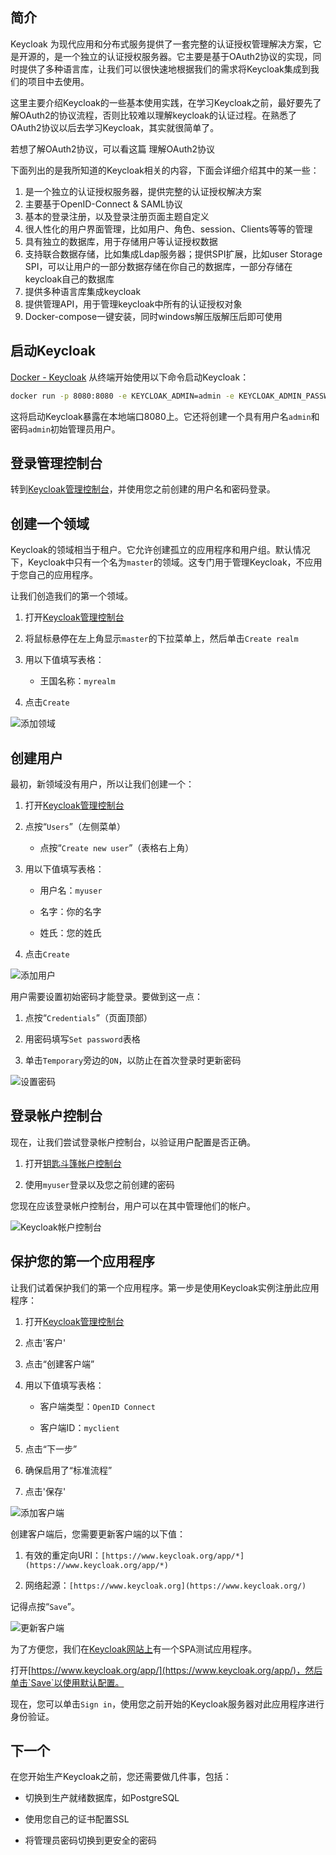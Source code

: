 
## 简介

Keycloak 为现代应用和分布式服务提供了一套完整的认证授权管理解决方案，它是开源的，是一个独立的认证授权服务器。它主要是基于OAuth2协议的实现，同时提供了多种语言库，让我们可以很快速地根据我们的需求将Keycloak集成到我们的项目中去使用。

这里主要介绍Keycloak的一些基本使用实践，在学习Keycloak之前，最好要先了解OAuth2的协议流程，否则比较难以理解keycloak的认证过程。在熟悉了OAuth2协议以后去学习Keycloak，其实就很简单了。

若想了解OAuth2协议，可以看这篇 理解OAuth2协议

下面列出的是我所知道的Keycloak相关的内容，下面会详细介绍其中的某一些：

1. 是一个独立的认证授权服务器，提供完整的认证授权解决方案
2. 主要基于OpenID-Connect & SAML协议
3. 基本的登录注册，以及登录注册页面主题自定义
4. 很人性化的用户界面管理，比如用户、角色、session、Clients等等的管理
5. 具有独立的数据库，用于存储用户等认证授权数据
6. 支持联合数据存储，比如集成Ldap服务器；提供SPI扩展，比如user Storage SPI，可以让用户的一部分数据存储在你自己的数据库，一部分存储在keycloak自己的数据库
7. 提供多种语言库集成keycloak
8. 提供管理API，用于管理keycloak中所有的认证授权对象
9. Docker-compose一键安装，同时windows解压版解压后即可使用


## 启动Keycloak
[Docker - Keycloak](https://www.keycloak.org/getting-started/getting-started-docker)
从终端开始使用以下命令启动Keycloak：

```bash
docker run -p 8080:8080 -e KEYCLOAK_ADMIN=admin -e KEYCLOAK_ADMIN_PASSWORD=admin quay.io/keycloak/keycloak:20.0.3 start-dev
```

这将启动Keycloak暴露在本地端口8080上。它还将创建一个具有用户名`admin`和密码`admin`初始管理员用户。

## 登录管理控制台

转到[Keycloak管理控制台](http://localhost:8080/admin)，并使用您之前创建的用户名和密码登录。

## 创建一个领域

Keycloak的领域相当于租户。它允许创建孤立的应用程序和用户组。默认情况下，Keycloak中只有一个名为`master`的领域。这专门用于管理Keycloak，不应用于您自己的应用程序。

让我们创造我们的第一个领域。

1.  打开[Keycloak管理控制台](http://localhost:8080/admin)
    
2.  将鼠标悬停在左上角显示`master`的下拉菜单上，然后单击`Create realm`
    
3.  用以下值填写表格：
    
    -   王国名称：`myrealm`
        
    
4.  点击`Create`
    

![添加领域](https://www.keycloak.org/resources/images/guides/add-realm.png)

## 创建用户

最初，新领域没有用户，所以让我们创建一个：

1.  打开[Keycloak管理控制台](http://localhost:8080/admin)
    
2.  点按“`Users`”（左侧菜单）
    
    -   点按“`Create new user`”（表格右上角）
        
    
3.  用以下值填写表格：
    
    -   用户名：`myuser`
        
    -   名字：你的名字
        
    -   姓氏：您的姓氏
        
    
4.  点击`Create`
    

![添加用户](https://www.keycloak.org/resources/images/guides/add-user.png)

用户需要设置初始密码才能登录。要做到这一点：

1.  点按“`Credentials`”（页面顶部）
    
2.  用密码填写`Set password`表格
    
3.  单击`Temporary`旁边的`ON`，以防止在首次登录时更新密码
    

![设置密码](https://www.keycloak.org/resources/images/guides/set-password.png)

## 登录帐户控制台

现在，让我们尝试登录帐户控制台，以验证用户配置是否正确。

1.  打开[钥匙斗篷帐户控制台](http://localhost:8080/realms/myrealm/account)
    
2.  使用`myuser`登录以及您之前创建的密码
    

您现在应该登录帐户控制台，用户可以在其中管理他们的帐户。

![Keycloak帐户控制台](https://www.keycloak.org/resources/images/guides/account-console.png)

## 保护您的第一个应用程序

让我们试着保护我们的第一个应用程序。第一步是使用Keycloak实例注册此应用程序：

1.  打开[Keycloak管理控制台](http://localhost:8080/admin)
    
2.  点击'客户'
    
3.  点击“创建客户端”
    
4.  用以下值填写表格：
    
    -   客户端类型：`OpenID Connect`
        
    -   客户端ID：`myclient`
        
    
5.  点击“下一步”
    
6.  确保启用了“标准流程”
    
7.  点击'保存'
    

![添加客户端](https://www.keycloak.org/resources/images/guides/add-client-1.png)

创建客户端后，您需要更新客户端的以下值：

1.  有效的重定向URI：`[https://www.keycloak.org/app/*](https://www.keycloak.org/app/*)`
    
2.  网络起源：`[https://www.keycloak.org](https://www.keycloak.org/)`
    

记得点按“`Save`”。

![更新客户端](https://www.keycloak.org/resources/images/guides/add-client-2.png)

为了方便您，我们在[Keycloak网站上](https://www.keycloak.org/app/)有一个SPA测试应用程序。

打开[https://www.keycloak.org/app/](https://www.keycloak.org/app/)，然后单击`Save`以使用默认配置。

现在，您可以单击`Sign in`，使用您之前开始的Keycloak服务器对此应用程序进行身份验证。

## 下一个

在您开始生产Keycloak之前，您还需要做几件事，包括：

-   切换到生产就绪数据库，如PostgreSQL
    
-   使用您自己的证书配置SSL
    
-   将管理员密码切换到更安全的密码